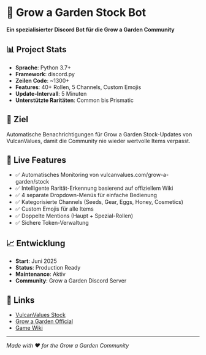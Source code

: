 # 🌱 Grow a Garden Stock Bot

**Ein spezialisierter Discord Bot für die Grow a Garden Community**

## 📊 Project Stats
- **Sprache**: Python 3.7+
- **Framework**: discord.py
- **Zeilen Code**: ~1300+
- **Features**: 40+ Rollen, 5 Channels, Custom Emojis
- **Update-Intervall**: 5 Minuten
- **Unterstützte Raritäten**: Common bis Prismatic

## 🎯 Ziel
Automatische Benachrichtigungen für Grow a Garden Stock-Updates von VulcanValues, damit die Community nie wieder wertvolle Items verpasst.

## 🚀 Live Features
- ✅ Automatisches Monitoring von vulcanvalues.com/grow-a-garden/stock
- ✅ Intelligente Rarität-Erkennung basierend auf offiziellem Wiki
- ✅ 4 separate Dropdown-Menüs für einfache Bedienung
- ✅ Kategorisierte Channels (Seeds, Gear, Eggs, Honey, Cosmetics)
- ✅ Custom Emojis für alle Items
- ✅ Doppelte Mentions (Haupt + Spezial-Rollen)
- ✅ Sichere Token-Verwaltung

## 📈 Entwicklung
- **Start**: Juni 2025
- **Status**: Production Ready
- **Maintenance**: Aktiv
- **Community**: Grow a Garden Discord Server

## 🔗 Links
- [VulcanValues Stock](https://vulcanvalues.com/grow-a-garden/stock)
- [Grow a Garden Official](https://growagarden.gg/)
- [Game Wiki](https://growagarden.fandom.com/wiki/Grow_a_Garden_Wiki)

---
*Made with ❤️ for the Grow a Garden Community*

